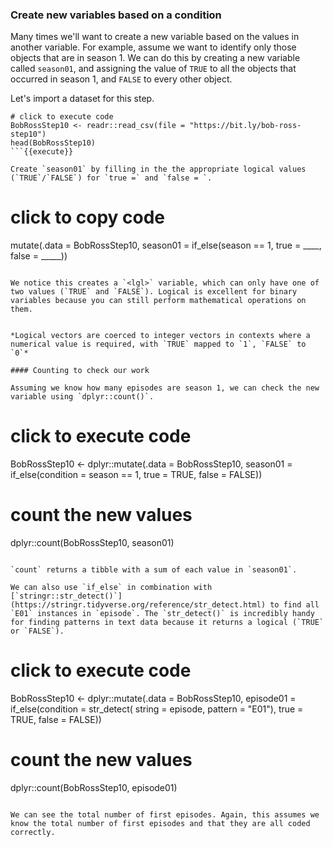 ### Create new variables based on a condition

Many times we'll want to create a new variable based on the values in another variable. For example, assume we want to identify only those objects that are in season 1. We can do this by creating a new variable called `season01`, and assigning the value of `TRUE` to all the objects that occurred in season 1, and `FALSE` to every other object.

Let's import a dataset for this step.

```
# click to execute code
BobRossStep10 <- readr::read_csv(file = "https://bit.ly/bob-ross-step10")
head(BobRossStep10)
```{{execute}}

Create `season01` by filling in the the appropriate logical values (`TRUE`/`FALSE`) for `true =` and `false = `.

```
# click to copy code
mutate(.data = BobRossStep10, season01 = if_else(season == 1, true = ____, false = _____))
```{{copy}}

We notice this creates a `<lgl>` variable, which can only have one of two values (`TRUE` and `FALSE`). Logical is excellent for binary variables because you can still perform mathematical operations on them.


*Logical vectors are coerced to integer vectors in contexts where a numerical value is required, with `TRUE` mapped to `1`, `FALSE` to `0`*

#### Counting to check our work

Assuming we know how many episodes are season 1, we can check the new variable using `dplyr::count()`.

```
# click to execute code
BobRossStep10 <- dplyr::mutate(.data = BobRossStep10,
                            season01 = if_else(condition = season == 1,
                                               true = TRUE,
                                               false = FALSE))
# count the new values
dplyr::count(BobRossStep10, season01)
```{{execute}}

`count` returns a tibble with a sum of each value in `season01`.

We can also use `if_else` in combination with [`stringr::str_detect()`](https://stringr.tidyverse.org/reference/str_detect.html) to find all `E01` instances in `episode`. The `str_detect()` is incredibly handy for finding patterns in text data because it returns a logical (`TRUE` or `FALSE`).

```
# click to execute code
BobRossStep10 <- dplyr::mutate(.data = BobRossStep10,
                   episode01 = if_else(condition = str_detect(
                                                    string = episode,
                                                    pattern = "E01"),
                                                        true = TRUE,
                                                        false = FALSE))
# count the new values
dplyr::count(BobRossStep10, episode01)
```{{execute}}

We can see the total number of first episodes. Again, this assumes we know the total number of first episodes and that they are all coded correctly.
